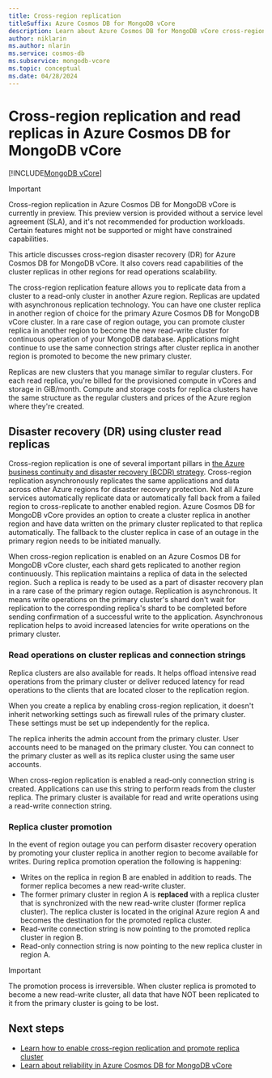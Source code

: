 ```yaml
---
title: Cross-region replication
titleSuffix: Azure Cosmos DB for MongoDB vCore
description: Learn about Azure Cosmos DB for MongoDB vCore cross-region disaster recovery (DR) and read replicas.
author: niklarin
ms.author: nlarin
ms.service: cosmos-db
ms.subservice: mongodb-vcore
ms.topic: conceptual
ms.date: 04/28/2024
---
```


# Cross-region replication and read replicas in Azure Cosmos DB for MongoDB vCore

[!INCLUDE[MongoDB vCore](../../includes/appliesto-mongodb-vcore.md)]

> [!IMPORTANT]
> Cross-region replication in Azure Cosmos DB for MongoDB vCore is currently in preview.
> This preview version is provided without a service level agreement (SLA), and it's not recommended
> for production workloads. Certain features might not be supported or might have constrained
> capabilities.

This article discusses cross-region disaster recovery (DR) for Azure Cosmos DB for MongoDB vCore. It also covers read capabilities of the cluster replicas in other regions for read operations scalability.

The cross-region replication feature allows you to replicate data from a cluster to a read-only cluster in another Azure region. Replicas are updated with asynchronous replication technology. You can have one cluster replica in another region of choice for the primary Azure Cosmos DB for MongoDB vCore cluster. In a rare case of region outage, you can promote cluster replica in another region to become the new read-write cluster for continuous operation of your MongoDB database. Applications might continue to use the same connection strings after cluster replica in another region is promoted to become the new primary cluster.   

Replicas are new clusters that you manage similar to regular clusters. For each read replica, you're billed for the provisioned compute in vCores and storage in GiB/month. Compute and storage costs for replica clusters have the same structure as the regular clusters and prices of the Azure region where they're created.

## Disaster recovery (DR) using cluster read replicas

Cross-region replication is one of several important pillars in [the Azure business continuity and disaster recovery (BCDR) strategy](../../../reliability/business-continuity-management-program.md). Cross-region replication asynchronously replicates the same applications and data across other Azure regions for disaster recovery protection. Not all Azure services automatically replicate data or automatically fall back from a failed region to cross-replicate to another enabled region. Azure Cosmos DB for MongoDB vCore provides an option to create a cluster replica in another region and have data written on the primary cluster replicated to that replica automatically. The fallback to the cluster replica in case of an outage in the primary region needs to be initiated manually.

When cross-region replication is enabled on an Azure Cosmos DB for MongoDB vCore cluster, each shard gets replicated to another region continuously. This replication maintains a replica of data in the selected region. Such a replica is ready to be used as a part of disaster recovery plan in a rare case of the primary region outage. Replication is asynchronous. It means write operations on the primary cluster's shard don't wait for replication to the corresponding replica's shard to be completed before sending confirmation of a successful write to the application. Asynchronous replication helps to avoid increased latencies for write operations on the primary cluster.  

### Read operations on cluster replicas and connection strings

Replica clusters are also available for reads. It helps offload intensive read operations from the primary cluster or deliver reduced latency for read operations to the clients that are located closer to the replication region.

When you create a replica by enabling cross-region replication, it doesn't inherit networking settings such as firewall rules of the primary cluster. These settings must be set up independently for the replica.

The replica inherits the admin account from the primary cluster. User accounts need to be managed on the primary cluster. You can connect to the primary cluster as well as its replica cluster using the same user accounts.

When cross-region replication is enabled a read-only connection string is created. Applications can use this string to perform reads from the cluster replica. The primary cluster is available for read and write operations using a read-write connection string.

### Replica cluster promotion

In the event of region outage you can perform disaster recovery operation by promoting your cluster replica in another region to become available for writes. During replica promotion operation the following is happening:

- Writes on the replica in region B are enabled in addition to reads. The former replica becomes a new read-write cluster. 
- The former primary cluster in region A is **replaced** with a replica cluster that is synchronized with the new read-write cluster (former replica cluster). The replica cluster is located in the original Azure region A and becomes the destination for the promoted replica cluster.
- Read-write connection string is now pointing to the promoted replica cluster in region B.
- Read-only connection string is now pointing to the new replica cluster in region A.

> [!IMPORTANT]
> The promotion process is irreversible. When cluster replica is promoted to become a new read-write cluster,
> all data that have NOT been replicated to it from the primary cluster is going to be lost.

## Next steps

- [Learn how to enable cross-region replication and promote replica cluster](./how-to-cluster-replica.md)
- [Learn about reliability in Azure Cosmos DB for MongoDB vCore](../../../reliability/reliability-cosmos-mongodb.md)
